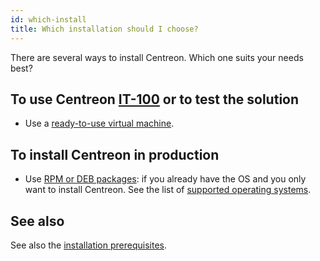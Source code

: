 ```yaml
---
id: which-install
title: Which installation should I choose?
---
```


There are several ways to install Centreon. Which one suits your needs best?

## To use Centreon [IT-100](it100.md) or to test the solution

- Use a [ready-to-use virtual machine](../installation/installation-of-a-central-server/using-virtual-machines.md).

## To install Centreon in production

- Use [RPM or DEB packages](../installation/installation-of-a-central-server/using-packages.md): if you already have the
  OS and you only want to install Centreon. See the list of [supported operating systems](../installation/compatibility.md#operating-systems).

## See also

See also the [installation prerequisites](../installation/prerequisites.md).